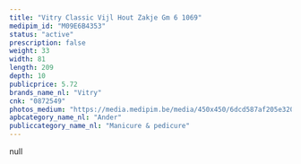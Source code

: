 ```yaml
---
title: "Vitry Classic Vijl Hout Zakje Gm 6 1069"
medipim_id: "M09E6B4353"
status: "active"
prescription: false
weight: 33
width: 81
length: 209
depth: 10
publicprice: 5.72
brands_name_nl: "Vitry"
cnk: "0872549"
photos_medium: "https://media.medipim.be/media/450x450/6dcd587af205e320e1176e59c9d84242fecaecae.jpg"
apbcategory_name_nl: "Ander"
publiccategory_name_nl: "Manicure & pedicure"
---
```

null
